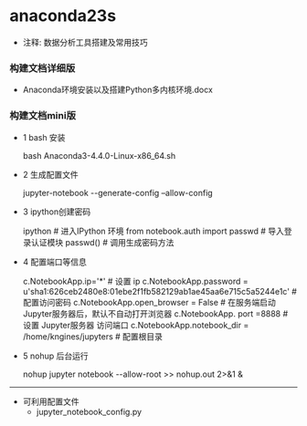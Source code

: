 # anaconda23s
- 注释: 数据分析工具搭建及常用技巧

### 构建文档详细版
- Anaconda环境安装以及搭建Python多内核环境.docx 
### 构建文档mini版
- 1 bash 安装
	
	bash Anaconda3-4.4.0-Linux-x86_64.sh
	
- 2 生成配置文件
	
	jupyter-notebook --generate-config –allow-config

- 3 ipython创建密码
	
	ipython # 进入IPython 环境
	from notebook.auth import passwd # 导入登录认证模块
	passwd() # 调用生成密码方法

- 4 配置端口等信息
	
	c.NotebookApp.ip='*'    # 设置 ip
	c.NotebookApp.password = u'sha1:626ceb2480e8:01ebe2f1fb582129ab1ae45aa6e715c5a5244e1c' # 配置访问密码
	c.NotebookApp.open_browser = False # 在服务端启动Jupyter服务器后，默认不自动打开浏览器
	c.NotebookApp. port =8888    # 设置 Jupyter服务器 访问端口
	c.NotebookApp.notebook_dir = /home/kngines/jupyters # 配置根目录
	
- 5 nohup 后台运行
	
	nohup jupyter notebook --allow-root >> nohup.out 2>&1 &

---
- 可利用配置文件
	- jupyter_notebook_config.py

